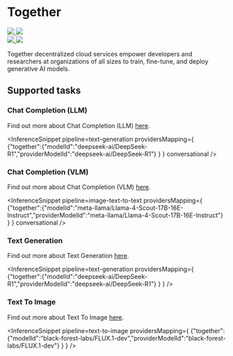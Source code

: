 <!---
WARNING

This markdown file has been generated from a script. Please do not edit it directly.

### Template

If you want to update the content related to together's description, please edit the template file under `https://github.com/huggingface/hub-docs/tree/main/scripts/inference-providers/templates/providers/together.handlebars`.

### Logos

If you want to update together's logo, upload a file by opening a PR on https://huggingface.co/datasets/huggingface/documentation-images/tree/main/inference-providers/logos. Ping @wauplin and @celinah on the PR to let them know you uploaded a new logo.
Logos must be in .png format and be named `together-light.png` and `together-dark.png`. Visit https://huggingface.co/settings/theme to switch between light and dark mode and check that the logos are displayed correctly.

### Generation script

For more details, check out the `generate.ts` script: https://github.com/huggingface/hub-docs/blob/main/scripts/inference-providers/scripts/generate.ts.
--->

# Together

<div class="flex justify-center">
    <a href="https://together.xyz/" target="_blank">
        <img class="block dark:hidden" src="https://huggingface.co/datasets/huggingface/documentation-images/resolve/main/inference-providers/logos/together-light.png"/>
        <img class="hidden dark:block" src="https://huggingface.co/datasets/huggingface/documentation-images/resolve/main/inference-providers/logos/together-dark.png"/>
    </a>
</div>

<div class="flex justify-center">
    <a href="https://huggingface.co/together" target="_blank">
        <img class="block dark:hidden" src="https://huggingface.co/datasets/huggingface/badges/resolve/main/follow-us-on-hf-lg.svg"/>
        <img class="hidden dark:block" src="https://huggingface.co/datasets/huggingface/badges/resolve/main/follow-us-on-hf-lg-dark.svg"/>
    </a>
</div>

Together decentralized cloud services empower developers and researchers at organizations of all sizes to train, fine-tune, and deploy generative AI models.

## Supported tasks


### Chat Completion (LLM)

Find out more about Chat Completion (LLM) [here](../tasks/chat-completion).

<InferenceSnippet
    pipeline=text-generation
    providersMapping={ {"together":{"modelId":"deepseek-ai/DeepSeek-R1","providerModelId":"deepseek-ai/DeepSeek-R1"} } }
conversational />


### Chat Completion (VLM)

Find out more about Chat Completion (VLM) [here](../tasks/chat-completion).

<InferenceSnippet
    pipeline=image-text-to-text
    providersMapping={ {"together":{"modelId":"meta-llama/Llama-4-Scout-17B-16E-Instruct","providerModelId":"meta-llama/Llama-4-Scout-17B-16E-Instruct"} } }
conversational />


### Text Generation

Find out more about Text Generation [here](../tasks/text_generation).

<InferenceSnippet
    pipeline=text-generation
    providersMapping={ {"together":{"modelId":"deepseek-ai/DeepSeek-R1","providerModelId":"deepseek-ai/DeepSeek-R1"} } }
/>


### Text To Image

Find out more about Text To Image [here](../tasks/text_to_image).

<InferenceSnippet
    pipeline=text-to-image
    providersMapping={ {"together":{"modelId":"black-forest-labs/FLUX.1-dev","providerModelId":"black-forest-labs/FLUX.1-dev"} } }
/>

